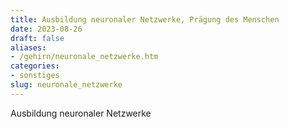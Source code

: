 ```yaml
---
title: Ausbildung neuronaler Netzwerke, Prägung des Menschen
date: 2023-08-26
draft: false
aliases:
- /gehirn/neuronale_netzwerke.htm
categories:
- sonstiges
slug: neuronale_netzwerke
---
```

Ausbildung neuronaler Netzwerke

